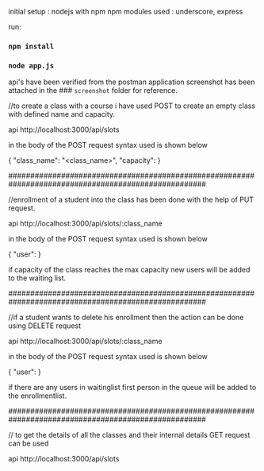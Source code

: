 initial setup : nodejs with npm
npm modules used : underscore, express


run: 
### `npm install`
### `node app.js`


api's have been verified from the postman application screenshot has been attached in the ### `screenshot` folder for reference.


//to create a class with a course i have used POST to create an empty class with defined name and capacity.

api http://localhost:3000/api/slots

in the body of the POST request syntax used is shown below

{
    "class_name": "<class_name>",
    "capacity": <capacity>
}

#####################################################################################################



//enrollment of a student into the class has been done with the help of PUT request.

api http://localhost:3000/api/slots/:class_name

in the body of the POST request syntax used is shown below

{
    "user":<user>
}

if capacity of the class reaches the max capacity new users will be added to the waiting list.

#####################################################################################################

//if a student wants to delete his enrollment then the action can be done using DELETE request

api http://localhost:3000/api/slots/:class_name

in the body of the POST request syntax used is shown below

{
    "user":<user>
}

if there are any users in waitinglist first person in the queue will be added to the enrollmentlist.

#####################################################################################################

// to get the details of all the classes and their internal details GET request can be used

api http://localhost:3000/api/slots
